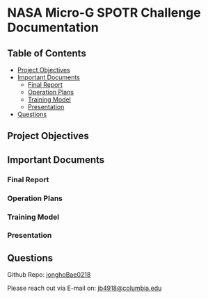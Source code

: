 # NASA Micro-G SPOTR Challenge Documentation

## Table of Contents

- [Project Objectives](#project-objectives)
- [Important Documents](#important-documents)
  - [Final Report](#final-report)
  - [Operation Plans](#operation-plans)
  - [Training Model](#training-model)
  - [Presentation](#presentation)
- [Questions](#questions)

## Project Objectives

## Important Documents

### Final Report

### Operation Plans

### Training Model

### Presentation

## Questions

Github Repo: [jonghoBae0218](https://github.com/jonghoBae0218)

Please reach out via E-mail on: jb4918@columbia.edu
